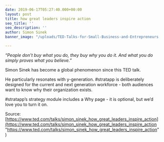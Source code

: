 ```yaml
---
date: 2019-06-17T05:27:40.000+00:00
layout: post
title: how great leaders inspire action
seo_title: ''
seo_description: ''
author: Simon Sinek
banner_image: "/uploads/TED-Talks-for-Small-Business-and-Entrepreneurs.jpg"

---
```

_“People don’t buy what you do, they buy why you do it. And what you do simply proves what you believe.”_

Simon Sinek has become a global phenomenon since this TED talk.

He particularly resonates with y-generation. #stratapp is deliberately designed for the current and next generation workforce - both audiences want to know why their organization exists.

\#stratapp’s strategy module includes a Why page - it is optional, but we’d love you to turn it on.

Source: [https://www.ted.com/talks/simon_sinek_how_great_leaders_inspire_action](https://www.ted.com/talks/simon_sinek_how_great_leaders_inspire_action "https://www.ted.com/talks/simon_sinek_how_great_leaders_inspire_action")